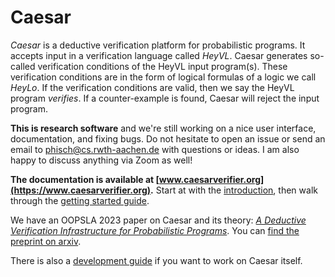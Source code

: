 # Caesar

_Caesar_ is a deductive verification platform for probabilistic programs.
It accepts input in a verification language called _HeyVL_.
Caesar generates so-called verification conditions of the HeyVL input program(s).
These verification conditions are in the form of logical formulas of a logic we call _HeyLo_.
If the verification conditions are valid, then we say the HeyVL program _verifies_.
If a counter-example is found, Caesar will reject the input program.

**This is research software** and we're still working on a nice user interface, documentation, and fixing bugs.
Do not hesitate to open an issue or send an email to phisch@cs.rwth-aachen.de with questions or ideas.
I am also happy to discuss anything via Zoom as well!

**The documentation is available at [www.caesarverifier.org](https://www.caesarverifier.org).**
Start at with the [introduction](https://www.caesarverifier.org/docs/), then walk through the [getting started guide](https://www.caesarverifier.org/docs/getting-started/).

We have an OOPSLA 2023 paper on Caesar and its theory: [_A Deductive Verification Infrastructure for Probabilistic Programs_](https://doi.org/10.1145/3622870).
You can [find the preprint on arxiv](https://arxiv.org/abs/2309.07781).

There is also a [development guide](https://www.caesarverifier.org/docs/devguide) if you want to work on Caesar itself.
